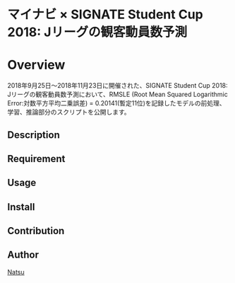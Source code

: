 # マイナビ × SIGNATE Student Cup 2018: Jリーグの観客動員数予測

# Overview
2018年9月25日〜2018年11月23日に開催された、SIGNATE Student Cup 2018: Jリーグの観客動員数予測において、RMSLE (Root Mean Squared Logarithmic Error:対数平方平均二乗誤差) = 0.20141(暫定11位)を記録したモデルの前処理、学習、推論部分のスクリプトを公開します。

## Description



## Requirement

## Usage

## Install

## Contribution

## Author
[Natsu](https://github.com/tuna0808)






